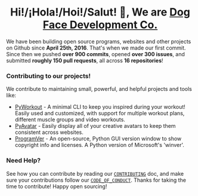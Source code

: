 <h1 align="center">Hi!/¡Hola!/Hoi!/Salut! 👋, We are <a href="https://github.com/Dog-Face-Development">Dog Face Development Co.</a></h1>

We have been building open source programs, websites and other projects on Github since **April 25th, 2016**. That's when we made our first commit. Since then we pushed **over 900 commits**, opened **over 300 issues**, and submitted **roughly 150 pull requests**, all across **16 repositories**!

### Contributing to our projects!

We contribute to maintaining small, powerful, and helpful projects and tools like:

- [PyWorkout](https://github.com/Dog-Face-Development/PyWorkout) - A minimal CLI to keep you inspired during your workout! Easily used and customized, with support for multiple workout plans, different muscle groups and video workouts.
- [PyAvatar](https://github.com/Dog-Face-Development/PyAvatar) - Easily display all of your creative avatars to keep them consistent across websites.
- [ProgramVer](https://github.com/Dog-Face-Development/ProgramVer) - An open-source, Python GUI version window to show copyright info and licenses. A Python version of Microsoft's 'winver'.

### Need Help?

See how you can contribute by reading our [`CONTRIBUTING`](https://github.com/Dog-Face-Development/.github/blob/main/CONTRIBUTING.md) doc, and make sure your contributions follow our [`CODE_OF_CONDUCT`](https://github.com/Dog-Face-Development/.github/blob/main/CODE_OF_CONDUCT.md). Thanks for taking the time to contribute! Happy open sourcing!
